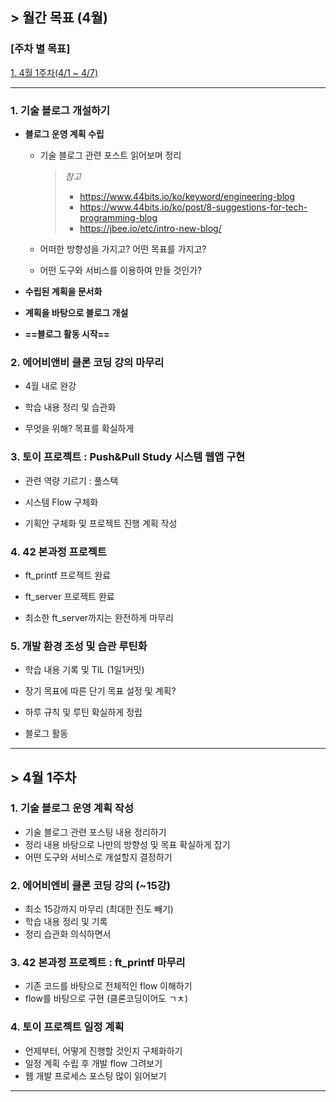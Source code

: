 ## > 월간 목표 (4월)

### [주차 별 목표]

[1. 4월 1주차(4/1 ~ 4/7)](#\>-4월-1주차)

---

### 1. 기술 블로그 개설하기

- **블로그 운영 계획 수립**

  - 기술 블로그 관련 포스트 읽어보며 정리

    > *참고*
    >
    > - https://www.44bits.io/ko/keyword/engineering-blog
    > - https://www.44bits.io/ko/post/8-suggestions-for-tech-programming-blog
    > - https://jbee.io/etc/intro-new-blog/

  - 어떠한 방향성을 가지고? 어떤 목표를 가지고?

  - 어떤 도구와 서비스를 이용하여 만들 것인가?

- **수립된 계획을 문서화**

- **계획을 바탕으로 블로그 개설**

- **==블로그 활동 시작==**



### 2. 에어비앤비 클론 코딩 강의 마무리

- 4월 내로 완강

- 학습 내용 정리 및 습관화

- 무엇을 위해? 목표를 확실하게



### 3. 토이 프로젝트 : Push&Pull Study 시스템 웹앱 구현

- 관련 역량 기르기 : 풀스택 

- 시스템 Flow 구체화

- 기획안 구체화 및 프로젝트 진행 계획 작성



### 4. 42 본과정 프로젝트

- ft_printf 프로젝트 완료

- ft_server 프로젝트 완료

- 최소한 ft_server까지는 완전하게 마무리



### 5. 개발 환경 조성 및 습관 루틴화

- 학습 내용 기록 및 TIL (1일1커밋)

- 장기 목표에 따른 단기 목표 설정 및 계획?

- 하루 규칙 및 루틴 확실하게 정립

- 블로그 활동

---

## > 4월 1주차

### 1. 기술 블로그 운영 계획 작성

- 기술 블로그 관련 포스팅 내용 정리하기
- 정리 내용 바탕으로 나만의 방향성 및 목표 확실하게 잡기
- 어떤 도구와 서비스로 개설할지 결정하기

### 2. 에어비엔비 클론 코딩 강의 (~15강)

- 최소 15강까지 마무리 (최대한 진도 빼기)
- 학습 내용 정리 및 기록
- 정리 습관화 의식하면서

### 3. 42 본과정 프로젝트 : ft_printf 마무리

- 기존 코드를 바탕으로 전체적인 flow 이해하기
- flow를 바탕으로 구현 (클론코딩이어도 ㄱㅊ)

### 4. 토이 프로젝트 일정 계획

- 언제부터, 어떻게 진행할 것인지 구체화하기
- 일정 계획 수립 후 개발 flow 그려보기
- 웹 개발 프로세스 포스팅 많이 읽어보기

---

